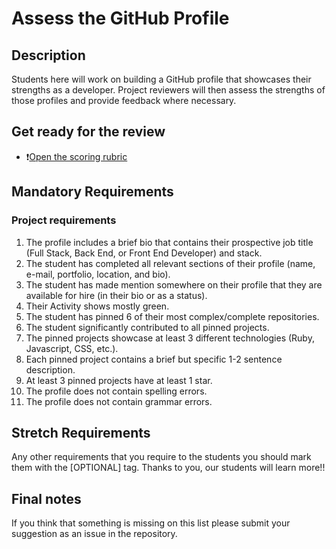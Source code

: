 # Assess the GitHub Profile

## Description
Students here will work on building a GitHub profile that showcases their strengths as a developer. Project reviewers will then assess the strengths of those profiles and provide feedback where necessary.

## Get ready for the review

- ❗️[Open the scoring rubric](https://docs.google.com/document/d/1A1x6Vqm6rmChKkb3T3IXBWRNyygTZ2oiHCPZq4IrXT4/edit)


## Mandatory Requirements

### Project requirements

1. The profile includes a brief bio that contains their prospective job title (Full Stack, Back End, or Front End Developer) and stack.
2. The student has completed all relevant sections of their profile (name, e-mail, portfolio, location, and bio).
3. The student has made mention somewhere on their profile that they are  available for hire (in their bio or as a status).
4. Their Activity shows mostly green. 
5. The student has pinned 6 of their most complex/complete repositories.
6. The student significantly contributed to all pinned projects.
7. The pinned projects showcase at least 3 different technologies (Ruby, Javascript, CSS, etc.).
8. Each pinned project contains a brief but specific 1-2 sentence description.
9. At least 3 pinned projects have at least 1 star.
10. The profile does not contain spelling errors.
11. The profile does not contain grammar errors.


## Stretch Requirements
Any other requirements that you require to the students you should mark them with the [OPTIONAL] tag. Thanks to you, our students will learn more!!


## Final notes

If you think that something is missing on this list please submit your suggestion as an issue in the repository.
